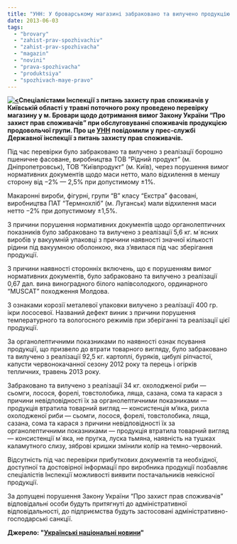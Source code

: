 ```yaml
---
title: "УНН: У броварському магазині забраковано та вилучено продукцію неналежної якості"
date: 2013-06-03
tags: 
  - "brovary"
  - "zahist-prav-spozhivachiv"
  - "zahist-prav-spozhivacha"
  - "magazin"
  - "novini"
  - "prava-spozhivacha"
  - "produktsiya"
  - "spozhivach-maye-pravo"
---
```


**[![<](https://mpz.brovary.org/wp-content/uploads/2013/06/spoiled_vegetables_3.jpg)](https://mpz.brovary.org/wp-content/uploads/2013/06/spoiled_vegetables_3.jpg)Спеціалістами Інспекції з питань захисту прав споживачів у Київській області у травні поточного року проведено перевірку магазину у м. Бровари щодо дотримання вимог Закону України “Про захист прав споживачів” при обслуговуванні споживачів продукцією продовольчої групи. Про це [УНН](http://www.unn.com.ua/) повідомили у прес-службі Державної інспекції з питань захисту прав споживачів.**

Під час перевірки було забраковано та вилучено з реалізації борошно пшеничне фасоване, виробництва ТОВ “Рідний продукт” (м. Дніпропетровськ), ТОВ “Київпродукт” (м. Київ), через порушення вимог нормативних документів щодо маси нетто, мало відхилення в меншу сторону від −2% — 2,5% при допустимому ±1%.

Макаронні вироби, фігурні, групи “В” класу “Екстра” фасовані, виробництва ПАТ “Термнохліб” (м. Луганськ) мали відхилення маси нетто −2% при допустимому ±1,5%.

З причини порушення нормативних документів щодо органолептичних показників було забраковано та вилучено з реалізації 5,6 кг. м´ясних виробів у вакуумній упаковці з причини наявності значної кількості рідини під вакуумною оболонкою, яка з’явилася під час зберігання продукції.

З причини наявності сторонніх включень, що є порушенням вимог нормативних документів, було забраковано та вилучено з реалізації 0,67 дал. вина виноградного білого напівсолодкого, ординарного “MUSCAT” походження Молдова.

З ознаками корозії металевої упаковки вилучено з реалізації 400 гр. ікри лососевої. Названий дефект виник з причини порушення температурного та вологосного режимів при зберіганні та реалізації цієї продукції.

За органолептичними показниками по наявності ознак псування продукції, що призвело до втрати товарного вигляду, було забраковано та вилучено з реалізації 92,5 кг. картоплі, буряків, цибулі ріпчастої, капусти червонокачанної сезону 2012 року та перець і огірків тепличних, травень 2013 року.

Забраковано та вилучено з реалізації 34 кг. охолодженої риби — сьомги, лосося, форелі, товстолобика, ляща, сазана, сома та карася з причини невідповідності їх за органолептичними показниками — продукція втратила товарний вигляд — консистенція м’яка, рихла охолодженої риби — сьомги, лосося, форелі, товстолобика, ляща, сазана, сома та карася з причини невідповідності їх за органолептичними показниками — продукція втратила товарний вигляд — консистенції м´яка, не пругка, луска тьмяна, наявність на тушках каламутного слизу, зяброві кришки змінили колір на темно-червоний.

Відсутність під час перевірки прибуткових документів та необхідної, доступної та достовірної інформації про виробника продукції позбавляє спеціалістів Інспекції можливості виявити постачальників неякісної продукції.

За допущені порушення Закону України “Про захист прав споживачів” відповідальні особи будуть притягнуті до адміністративної відповідальності, до підприємства будуть застосовані адміністративно-господарські санкції.

**Джерело: "[Українські національні новини](http://www.unn.com.ua/uk/news/1217744-u-brovarakh-prodavali-neyakisni-ribu-ovochi-vino-makaroni-i-myaso)"**
